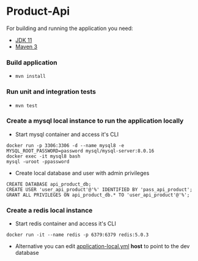 # Product-Api

For building and running the application you need:

- [JDK 11](https://www.oracle.com/java/technologies/javase-jdk11-downloads.html)
- [Maven 3](https://maven.apache.org)

### Build application
- `mvn install`

### Run unit and integration tests
- `mvn test`

### Create a mysql local instance to run the application locally
- Start mysql container and access it's CLI

```shell
docker run -p 3306:3306 -d --name mysql8 -e MYSQL_ROOT_PASSWORD=password mysql/mysql-server:8.0.16
docker exec -it mysql8 bash
mysql -uroot -ppassword
```

- Create local database and user with admin privileges
```shell
CREATE DATABASE api_product_db;
CREATE USER 'user_api_product'@'%' IDENTIFIED BY 'pass_api_product';
GRANT ALL PRIVILEGES ON api_product_db.* TO 'user_api_product'@'%';
```

### Create a redis local instance
- Start redis container and access it's CLI

```shell
docker run -it --name redis -p 6379:6379 redis:5.0.3
```

- Alternative you can edit [application-local.yml](src/main/resources/application-local.yml) **host** to point to the dev database
